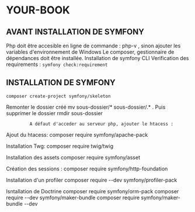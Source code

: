 # YOUR-BOOK

##  AVANT INSTALLATION DE SYMFONY

Php doit être accesible en ligne de commande : php-v , sinon ajouter les variables d'environnement de Windows
Le composer, gestionnaire de dépendances doit être installée.
Installation de symfony CLI 
Verification des requirements : `symfony check:requirement`

##  INSTALLATION DE SYMFONY

`composer create-project symfony/skeleton `

Remonter le dossier créé 
mv sous-dossier/* sous-dossier/.* .
Puis supprimer le dossier
rmdir sous-dossier

             A défaut d'acceder au serveur php, ajouter le htacess :
Ajout du htacess:
composer require symfony/apache-pack

Installation Twg:
composer require twig/twig

Installation des assets
composer require symfony/asset

Création des sessions :
composer require symfony/http-foundation

Installation d'un profiler
composer require --dev symfony/profiler-pack

Isntallation de Doctrine
composer require symfony/orm-pack
composer require --dev symfony/maker-bundle
composer require symfony/maker-bundle --dev




